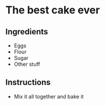 # The best cake ever

## Ingredients

- Eggs
- Flour
- Sugar
- Other stuff


## Instructions

- Mix it all together and bake it
